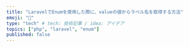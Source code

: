 ```yaml
---
title: "LaravelでEnumを使用した際に、valueの値からラベル名を取得する方法"
emoji: "🦔"
type: "tech" # tech: 技術記事 / idea: アイデア
topics: ["php", "laravel", "enum"]
published: false
---
```

